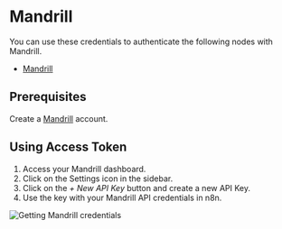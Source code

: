 # Mandrill

You can use these credentials to authenticate the following nodes with Mandrill.

- [Mandrill](/integrations/nodes/n8n-nodes-base.mandrill/)

## Prerequisites

Create a [Mandrill](https://mandrillapp.com/login/) account.

## Using Access Token

1. Access your Mandrill dashboard.
2. Click on the Settings icon in the sidebar.
3. Click on the *+ New API Key* button and create a new API Key.
4. Use the key with your Mandrill API credentials in n8n.

![Getting Mandrill credentials](/_images/integrations/credentials/mandrill/using-api-key.gif)
